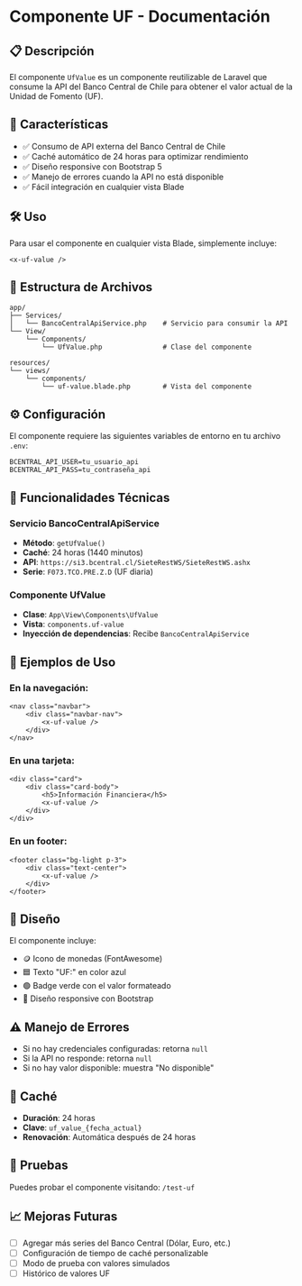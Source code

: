 # Componente UF - Documentación

## 📋 **Descripción**

El componente `UfValue` es un componente reutilizable de Laravel que consume la API del Banco Central de Chile para obtener el valor actual de la Unidad de Fomento (UF).

## 🚀 **Características**

-   ✅ Consumo de API externa del Banco Central de Chile
-   ✅ Caché automático de 24 horas para optimizar rendimiento
-   ✅ Diseño responsive con Bootstrap 5
-   ✅ Manejo de errores cuando la API no está disponible
-   ✅ Fácil integración en cualquier vista Blade

## 🛠️ **Uso**

Para usar el componente en cualquier vista Blade, simplemente incluye:

```blade
<x-uf-value />
```

## 📁 **Estructura de Archivos**

```
app/
├── Services/
│   └── BancoCentralApiService.php    # Servicio para consumir la API
└── View/
    └── Components/
        └── UfValue.php               # Clase del componente

resources/
└── views/
    └── components/
        └── uf-value.blade.php        # Vista del componente
```

## ⚙️ **Configuración**

El componente requiere las siguientes variables de entorno en tu archivo `.env`:

```env
BCENTRAL_API_USER=tu_usuario_api
BCENTRAL_API_PASS=tu_contraseña_api
```

## 🔧 **Funcionalidades Técnicas**

### Servicio BancoCentralApiService

-   **Método**: `getUfValue()`
-   **Caché**: 24 horas (1440 minutos)
-   **API**: `https://si3.bcentral.cl/SieteRestWS/SieteRestWS.ashx`
-   **Serie**: `F073.TCO.PRE.Z.D` (UF diaria)

### Componente UfValue

-   **Clase**: `App\View\Components\UfValue`
-   **Vista**: `components.uf-value`
-   **Inyección de dependencias**: Recibe `BancoCentralApiService`

## 📱 **Ejemplos de Uso**

### En la navegación:

```blade
<nav class="navbar">
    <div class="navbar-nav">
        <x-uf-value />
    </div>
</nav>
```

### En una tarjeta:

```blade
<div class="card">
    <div class="card-body">
        <h5>Información Financiera</h5>
        <x-uf-value />
    </div>
</div>
```

### En un footer:

```blade
<footer class="bg-light p-3">
    <div class="text-center">
        <x-uf-value />
    </div>
</footer>
```

## 🎨 **Diseño**

El componente incluye:

-   🪙 Icono de monedas (FontAwesome)
-   🟦 Texto "UF:" en color azul
-   🟢 Badge verde con el valor formateado
-   📱 Diseño responsive con Bootstrap

## ⚠️ **Manejo de Errores**

-   Si no hay credenciales configuradas: retorna `null`
-   Si la API no responde: retorna `null`
-   Si no hay valor disponible: muestra "No disponible"

## 🔄 **Caché**

-   **Duración**: 24 horas
-   **Clave**: `uf_value_{fecha_actual}`
-   **Renovación**: Automática después de 24 horas

## 🧪 **Pruebas**

Puedes probar el componente visitando: `/test-uf`

## 📈 **Mejoras Futuras**

-   [ ] Agregar más series del Banco Central (Dólar, Euro, etc.)
-   [ ] Configuración de tiempo de caché personalizable
-   [ ] Modo de prueba con valores simulados
-   [ ] Histórico de valores UF
